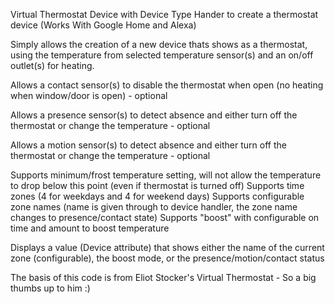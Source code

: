 Virtual Thermostat Device with Device Type Hander to create a thermostat device (Works With Google Home and Alexa)

Simply allows the creation of a new device thats shows as a thermostat, using the temperature from selected temperature sensor(s) and an on/off outlet(s) for heating. 

Allows a contact sensor(s) to disable the thermostat when open (no heating when window/door is open) - optional

Allows a presence sensor(s) to detect absence and either turn off the thermostat or change the temperature - optional

Allows a motion sensor(s) to detect absence and either turn off the thermostat or change the temperature - optional

Supports minimum/frost temperature setting, will not allow the temperature to drop below this point (even if thermostat is turned off)
Supports time zones (4 for weekdays and 4 for weekend days)
Supports configurable zone names (name is given through to device handler, the zone name changes to presence/contact state)
Supports "boost" with configurable on time and amount to boost temperature

Displays a value (Device attribute) that shows either the name of the current zone (configurable), the boost mode, or the presence/motion/contact status


The basis of this code is from Eliot Stocker's Virtual Thermostat - So a big thumbs up to him :)
